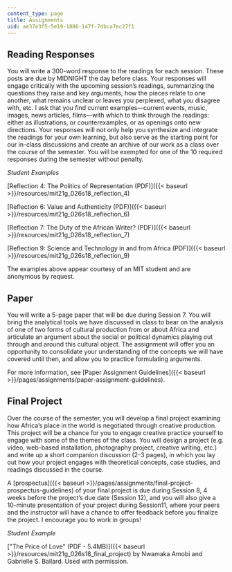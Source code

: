```yaml
---
content_type: page
title: Assignments
uid: ae37e3f5-5e19-1886-147f-7dbca7ec27f1
---
```


Reading Responses
-----------------

You will write a 300-word response to the readings for each session. These posts are due by MIDNIGHT the day before class. Your responses will engage critically with the upcoming session’s readings, summarizing the questions they raise and key arguments, how the pieces relate to one another, what remains unclear or leaves you perplexed, what you disagree with, etc. I ask that you find current examples—current events, music, images, news articles, films—with which to think through the readings: either as illustrations, or counterexamples, or as openings onto new directions. Your responses will not only help you synthesize and integrate the readings for your own learning, but also serve as the starting point for our in-class discussions and create an archive of our work as a class over the course of the semester. You will be exempted for one of the 10 required responses during the semester without penalty.

_Student Examples_

[Reflection 4: The Politics of Representation (PDF)]({{< baseurl >}}/resources/mit21g_026s18_reflection_4)

[Reflection 6: Value and Authenticity (PDF)]({{< baseurl >}}/resources/mit21g_026s18_reflection_6)

[Reflection 7: The Duty of the African Writer? (PDF)]({{< baseurl >}}/resources/mit21g_026s18_reflection_7)

[Reflection 9: Science and Technology in and from Africa (PDF)]({{< baseurl >}}/resources/mit21g_026s18_reflection_9)

The examples above appear courtesy of an MIT student and are anonymous by request.

Paper
-----

You will write a 5-page paper that will be due during Session 7. You will bring the analytical tools we have discussed in class to bear on the analysis of one of two forms of cultural production from or about Africa and articulate an argument about the social or political dynamics playing out through and around this cultural object. The assignment will offer you an opportunity to consolidate your understanding of the concepts we will have covered until then, and allow you to practice formulating arguments.

For more information, see [Paper Assignment Guidelines]({{< baseurl >}}/pages/assignments/paper-assignment-guidelines).

Final Project
-------------

Over the course of the semester, you will develop a final project examining how Africa’s place in the world is negotiated through creative production. This project will be a chance for you to engage creative practice yourself to engage with some of the themes of the class. You will design a project (e.g. video, web-based installation, photography project, creative writing, etc.) and write up a short companion discussion (2-3 pages), in which you lay out how your project engages with theoretical concepts, case studies, and readings discussed in the course.

A [prospectus]({{< baseurl >}}/pages/assignments/final-project-prospectus-guidelines) of your final project is due during Session 8, 4 weeks before the project’s due date (Session 12), and you will also give a 10-minute presentation of your project during Session11, where your peers and the instructor will have a chance to offer feedback before you finalize the project. I encourage you to work in groups!

_Student Example_

["The Price of Love" (PDF - 5.4MB)]({{< baseurl >}}/resources/mit21g_026s18_final_project) by Nwamaka Amobi and Gabrielle S. Ballard. Used with permission.